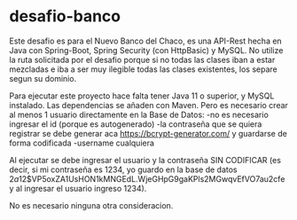 # desafio-banco

Este desafio es para el Nuevo Banco del Chaco, es una API-Rest hecha en Java con Spring-Boot, Spring Security (con HttpBasic) y MySQL. No utilize la ruta solicitada por el desafio porque si no todas las clases iban a estar mezcladas e iba a ser muy ilegible todas las clases existentes, los separe segun su dominio.

Para ejecutar este proyecto hace falta tener Java 11 o superior, y MySQL instalado. Las dependencias se añaden con Maven. Pero es necesario crear al menos 1 usuario directamente en la Base de Datos: 
  -no es necesario ingresar el id (porque es autogenerado) 
  -la contraseña que se quiera registrar se debe generar aca https://bcrypt-generator.com/ y guardarse de forma codificada
  -username cualquiera
  
Al ejecutar se debe ingresar el usuario y la contraseña SIN CODIFICAR (es decir, si mi contraseña es 1234, yo guardo en la base de datos $2a$12$VP5oxZA1UsHON1kMNGEdL.WjeGHpG9gaKPls2MGwqvEfVO7au2cfe y al ingresar el usuario ingreso 1234).

No es necesario ninguna otra consideracion.
